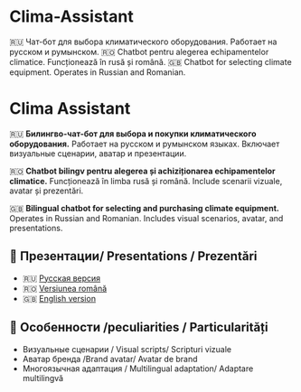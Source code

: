 # Clima-Assistant
🇷🇺 Чат-бот для выбора климатического оборудования. Работает на русском и румынском. 
🇷🇴 Chatbot pentru alegerea echipamentelor climatice. Funcționează în rusă și română. 
🇬🇧 Chatbot for selecting climate equipment. Operates in Russian and Romanian.

# Clima Assistant

🇷🇺 **Билингво-чат-бот для выбора и покупки климатического оборудования.**
Работает на русском и румынском языках. Включает визуальные сценарии, аватар и презентации.

🇷🇴 **Chatbot bilingv pentru alegerea și achiziționarea echipamentelor climatice.**
Funcționează în limba rusă și română. Include scenarii vizuale, avatar și prezentări.

🇬🇧 **Bilingual chatbot for selecting and purchasing climate equipment.**
Operates in Russian and Romanian. Includes visual scenarios, avatar, and presentations.

## 📂 Презентации/ Presentations / Prezentări

- 🇷🇺 [Русская версия](ссылка)
- 🇷🇴 [Versiunea română](https://github.com/Alexandr-md53/Clima-Assistant/blob/main/climaAssistant_ro.pdf )
- 🇬🇧 [English version](ссылка)

## 🧠 Особенности /peculiarities / Particularități

- Визуальные сценарии / Visual scripts/ Scripturi vizuale
- Аватар бренда /Brand avatar/ Avatar de brand
- Многоязычная адаптация / Multilingual adaptation/ Adaptare multilingvă
